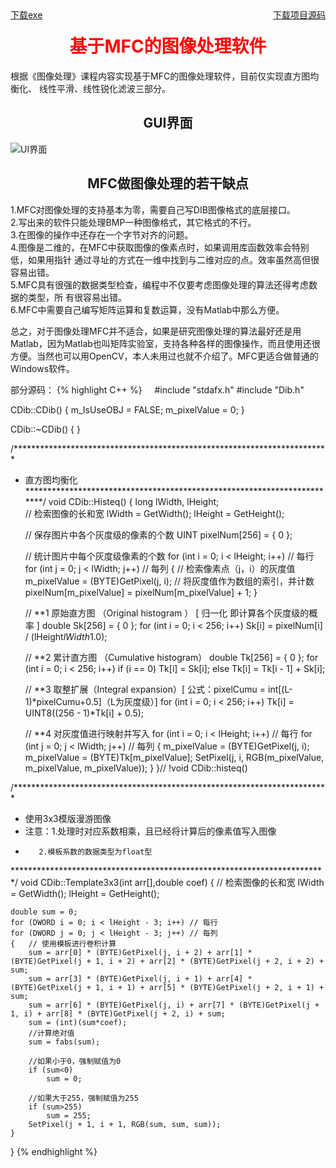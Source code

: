 <style>
   h1{color:#ff0000;text-align: center;}
   h2{text-align: center;}
</style>
<section id="downloads" class="clearfix">
<a href="https://zhangqunwei.github.io/ImageProcessingMFC/Release/Release.zip" title="测试环境为Visual Studio 2013" style="float:left;" id="view-on-github" class="button"><span>下载exe</span></a>    
<a href="https://zhangqunwei.github.io/ImageProcessingMFC/sourceZIP/ImageP.zip" title="测试环境为Visual Studio 2013" style="float:right;" id="view-on-github" class="button"><span>下载项目源码</span></a>
</section> 


# 基于MFC的图像处理软件
   根据《图像处理》课程内容实现基于MFC的图像处理软件，目前仅实现直方图均衡化、
   线性平滑、线性锐化滤波三部分。

## GUI界面
  
  ![UI界面](https://zhangqunwei.github.io/ImageProcessingMFC/gui.bmp)

## MFC做图像处理的若干缺点
1.MFC对图像处理的支持基本为零，需要自己写DIB图像格式的底层接口。<br>
2.写出来的软件只能处理BMP一种图像格式，其它格式的不行。<br>
3.在图像的操作中还存在一个字节对齐的问题。<br>
4.图像是二维的，在MFC中获取图像的像素点时，如果调用库函数效率会特别低，如果用指针	通过寻址的方式在一维中找到与二维对应的点。效率虽然高但很容易出错。<br>
5.MFC具有很强的数据类型检查，编程中不仅要考虑图像处理的算法还得考虑数据的类型，所	有很容易出错。<br>
6.MFC中需要自己编写矩阵运算和复数运算，没有Matlab中那么方便。<br>

总之，对于图像处理MFC并不适合，如果是研究图像处理的算法最好还是用Matlab，因为Matlab也叫矩阵实验室，支持各种各样的图像操作，而且使用还很方便。当然也可以用OpenCV，本人未用过也就不介绍了。MFC更适合做普通的Windows软件。
 
 
部分源码：
{% highlight C++ %}    
#include "stdafx.h"
#include "Dib.h"

CDib::CDib()
{
	m_IsUseOBJ = FALSE;
	m_pixelValue = 0;
}

CDib::~CDib()
{
}

/************************************************************************
 *	直方图均衡化
 ************************************************************************/
void CDib::Histeq()
{
	long lWidth, lHeight;	
	// 检索图像的长和宽
	lWidth = GetWidth();
	lHeight = GetHeight();
	
	// 保存图片中各个灰度级的像素的个数
	UINT pixelNum[256] = { 0 };

	// 统计图片中每个灰度级像素的个数
	for (int i = 0; i < lHeight; i++)	// 每行
	for (int j = 0; j < lWidth; j++)	// 每列
	{
		// 检索像素点（j，i）的灰度值
		m_pixelValue = (BYTE)GetPixel(j, i);
		// 将灰度值作为数组的索引，并计数
		pixelNum[m_pixelValue] = pixelNum[m_pixelValue] + 1;
	}

	// **1 原始直方图 （Original histogram ） [ 归一化 即计算各个灰度级的概率 ]
	double Sk[256] = { 0 };
	for (int i = 0; i < 256; i++)
		Sk[i] = pixelNum[i] / (lHeight*lWidth*1.0);

	// **2 累计直方图 （Cumulative histogram）
	double Tk[256] = { 0 };
	for (int i = 0; i < 256; i++)
	if (i == 0)
		Tk[i] = Sk[i];
	else
		Tk[i] = Tk[i - 1] + Sk[i];

	// **3 取整扩展（Integral expansion）[ 公式：pixelCumu = int[(L-1)*pixelCumu+0.5]（L为灰度级）]
	for (int i = 0; i < 256; i++)
		Tk[i] = UINT8((256 - 1)*Tk[i] + 0.5);

	// **4 对灰度值进行映射并写入
	for (int i = 0; i < lHeight; i++)	// 每行
	for (int j = 0; j < lWidth; j++)	// 每列
	{
		m_pixelValue = (BYTE)GetPixel(j, i);
		m_pixelValue = (BYTE)Tk[m_pixelValue];
		SetPixel(j, i, RGB(m_pixelValue, m_pixelValue, m_pixelValue));
	}
}// !void CDib::histeq()

/************************************************************************
 *	使用3x3模版漫游图像
 *  注意：1.处理时对应系数相乘，且已经将计算后的像素值写入图像
 *		  2.模板系数的数据类型为float型
 ************************************************************************/
void CDib::Template3x3(int arr[],double coef)
{
	// 检索图像的长和宽
	lWidth = GetWidth();
	lHeight = GetHeight();

	double sum = 0;
	for (DWORD i = 0; i < lHeight - 3; i++)	// 每行
	for (DWORD j = 0; j < lHeight - 3; j++)	// 每列
	{	// 使用模板进行卷积计算
		sum = arr[0] * (BYTE)GetPixel(j, i + 2) + arr[1] * (BYTE)GetPixel(j + 1, i + 2) + arr[2] * (BYTE)GetPixel(j + 2, i + 2) + sum;
		sum = arr[3] * (BYTE)GetPixel(j, i + 1) + arr[4] * (BYTE)GetPixel(j + 1, i + 1) + arr[5] * (BYTE)GetPixel(j + 2, i + 1) + sum;
		sum = arr[6] * (BYTE)GetPixel(j, i) + arr[7] * (BYTE)GetPixel(j + 1, i) + arr[8] * (BYTE)GetPixel(j + 2, i) + sum;
		sum = (int)(sum*coef);
		//计算绝对值
		sum = fabs(sum);

		//如果小于0，强制赋值为0
		if (sum<0)
			sum = 0;

		//如果大于255，强制赋值为255
		if (sum>255)
			sum = 255;
		SetPixel(j + 1, i + 1, RGB(sum, sum, sum));
	}
}
{% endhighlight %}
